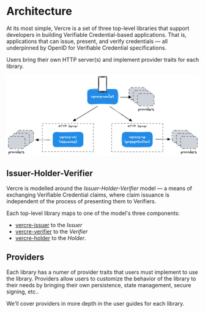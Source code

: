 # Architecture

At its most simple, Vercre is a set of three top-level libraries that support 
developers in building Verifiable Credential-based applications. That is, applications
that can issue, present, and verify credentials — all underpinned by OpenID for 
Verifiable Credential specifications.

Users bring their own HTTP server(s) and implement provider traits for each library.

![overview](../images/architecture.png)

## Issuer-Holder-Verifier

Vercre is modelled around the _Issuer-Holder-Verifier_ model — a means of exchanging 
Verifiable Credential claims, where claim issuance is independent of the process of 
presenting them to Verifiers.

Each top-level library maps to one of the model's three components:

- [vercre-issuer](../using/issuance/index.md) to the _Issuer_
- [vercre-verifier](../using/presentation/index.md) to the _Verifier_
- [vercre-holder](../using/wallet/index.md) to the _Holder_.

## Providers

Each library has a numer of provider traits that users must implement to use the 
library. Providers allow users to customize the behavior of the library to their 
needs by bringing their own persistence, state management, secure signing, etc..

We'll cover providers in more depth in the user guides for each library.